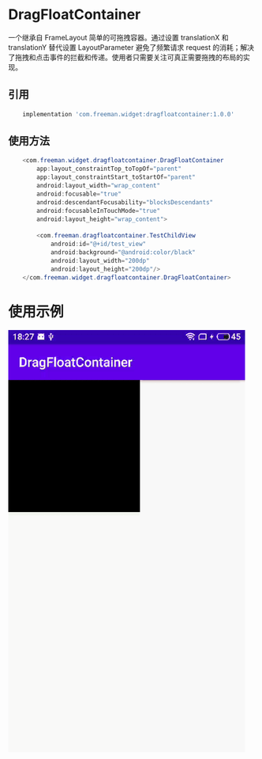 # DragFloatContainer
一个继承自 FrameLayout 简单的可拖拽容器。通过设置 translationX 和 translationY 替代设置 LayoutParameter 避免了频繁请求 request 的消耗；解决了拖拽和点击事件的拦截和传递。使用者只需要关注可真正需要拖拽的布局的实现。

## 引用
``` groovy
    implementation 'com.freeman.widget:dragfloatcontainer:1.0.0'
```
## 使用方法
``` java
    <com.freeman.widget.dragfloatcontainer.DragFloatContainer
        app:layout_constraintTop_toTopOf="parent"
        app:layout_constraintStart_toStartOf="parent"
        android:layout_width="wrap_content"
        android:focusable="true"
        android:descendantFocusability="blocksDescendants"
        android:focusableInTouchMode="true"
        android:layout_height="wrap_content">

        <com.freeman.dragfloatcontainer.TestChildView
            android:id="@+id/test_view"
            android:background="@android:color/black"
            android:layout_width="200dp"
            android:layout_height="200dp"/>
    </com.freeman.widget.dragfloatcontainer.DragFloatContainer>
```
# 使用示例
![emaple](./READMESRC/video2gif_20201018_194320.gif)
